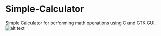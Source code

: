 # Simple-Calculator

Simple Calculator for performing math operations using C and GTK GUI.
![alt text]()
